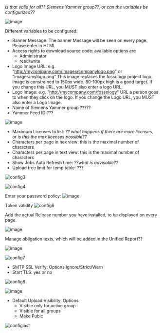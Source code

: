 _is that valid for all?? Siemens Yammer group??, or can the variables be configurized??_

![image](https://github.com/fossology/fossology/assets/9692764/11cbb52b-0eaa-4608-9ad0-6c01360e3083)

Different variables to be configured:

* Banner Message: The banner Message will be seen on every page. Please enter in HTML
* Access rights to download source code: available options are
  * Administrator  
  * read/write
* Logo Image URL: e.g. "http://mycompany.com/images/companylogo.png" or "images/mylogo.png"
This image replaces the fossology project logo. Image is constrained to 150px wide. 80-100px high is a good target. If you change this URL, you MUST also enter a logo URL.
* Logo Image: e.g. "http://mycompany.com/fossology"
URL a person goes to when they click on the logo. If you change the Logo URL, you MUST also enter a Logo Image.
* Name of Siemens Yammer group ?????
* Yammer Feed ID ???

![image](https://github.com/fossology/fossology/assets/9692764/e118604e-33f2-4298-9566-f409ffd266a6)
* Maximum Licenses to list: _?? what happens if there are more licenses, or is this the max licenses possible??_
* Characters per page in hex view: this is the maximal number of characters
* Characters per page in text view: this is the maximal number of characters
* Show Jobs Auto Refresh time: _??what is advisable??_
* Upload tree limit for temp table: ???

![config3](https://github.com/fossology/fossology/assets/9692764/5890c0f3-6581-41eb-b017-bb30c747c045)

![config4](https://github.com/fossology/fossology/assets/9692764/afc21012-75a1-45fb-8d62-a513921929af)

Enter your password policy:
![image](https://github.com/fossology/fossology/assets/9692764/77536812-4d0e-4b45-9d6c-b148f8091ea5)

Token validity
![config6](https://github.com/fossology/fossology/assets/9692764/62e951f0-b4f2-4798-8f0c-7fe2b9001380)

Add the actual Release number you have installed, to be displayed on every page.

![image](https://github.com/fossology/fossology/assets/9692764/0f41fe03-3d39-424f-b579-2d54f939fe6b)

Manage obligation texts, which will be added in the Unified Report??

![image](https://github.com/fossology/fossology/assets/9692764/b69eaded-c4cc-437c-956b-896e14d5113b)

![config7](https://github.com/fossology/fossology/assets/9692764/86c26bba-409d-4c3d-aeee-f0c1352f2d41)

* SMTP SSL Verify: Options Ignore/Strict/Warn
* Start TLS: yes or no

![config8](https://github.com/fossology/fossology/assets/9692764/707c7ed0-674f-411d-ad6c-395fe15328d6)

![image](https://github.com/fossology/fossology/assets/9692764/cab39b7c-8f01-4344-95c2-0525c6d3d968)

* Default Upload Visibility: Options 
  * Visible only for active group
  * Visible for all groups
  * Make Pubic

![configlast](https://github.com/fossology/fossology/assets/9692764/fab86e1e-2a57-4f56-995e-7dffca55fa34)

